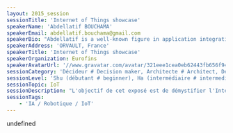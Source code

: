 ```yaml
---
layout: 2015_session
sessionTitle: 'Internet of Things showcase'
speakerName: 'Abdellatif BOUCHAMA'
speakerEmail: abdellatif.bouchama@gmail.com
speakerBio: "Abdellatif is a well-known figure in application integration, data management, and big data, having worked as consultant and as IT Solutions Architect after.\n\nAbdellatif is co-founder of BusHorn.com, speaker at IT conferences, and shares his experiences with new technologies on http://bushorn.com/author/a_bouchama/. \n\nSpecialties: Consulting, Developing, Enterprise Application Integration (EAI), Service-oriented Architecture (SOA), Big Data, Internet of Things (IoT)."
speakerAddress: 'ORVAULT, France'
speakerTitle: 'Internet of Things showcase'
speakerOrganization: Eurofins
speakerAvatarUrl: '//www.gravatar.com/avatar/321eee1cea0eb62443fb656f947fa299?size=200&default=mm'
sessionCategory: 'Décideur # Decision maker, Architecte # Architect, Développeur # Developer, Designer, Data scientist'
sessionLevel: 'Shu (débutant # beginner), Ha (intermédiaire # intermediate), Ri (avancé # advanced)'
sessionTopic: IoT
sessionDescription: "L'objectif de cet exposé est de démystifier l'Internet des objets.\n\nDe maisons intelligentes à des voitures intelligentes vers les villes intelligentes ... tout semble faire preuve d'intelligence avec l'Internet des\nobjets, On le considère même comme une révolution technologique! Mais qu'est-ce que ce phénomène signifie exactement ? C’est quoi son écosystème ? Comment\npeut-il impacter et influencer notre quotidien ? Est-ce que à chacun un rôle à jouer dedans ?\n\nPour répondre à toutes ces questions, je vais vous démontrer à travers un exemple comment IoT était mis au service de la ville de Nantes (la capitale verte de\nl'Europe). Une ville qui se démarque par son engagement environnemental et sa lutte contre la pollution.\n\nEtant citoyen de la ville de Nantes, la doter d’un moyen perspicace l’aidant à mieux gérer ses ambitions au niveau de la lutte contre la pollution, était mon idée\nde départ. A cet effet, j’ai réalisé un prototype capable de mesurer à temps réel le niveau de pollution à différents points et axes de la ville.\n\nPour la réalisation de ce projet j’ai eu besoin de : \n• Un capteur de mesure de la pollution de l’air qui permet d’envoyer en temps réel via MQTT des mesures et sa géolocalisation précisément grâce à un module GPS ;\n• Une interface permet de stocker et de visualiser les données envoyées par les capteurs. Les données apparaissent ainsi simultanément sur une carte (Map) et\nsur une ligne de temps grâce à Elasticsearch & Kibana.\n\nAnd what’s the next?\n\nA part les capteurs statiques, la ville peut mettre à la disposition des citoyens des capteurs dynamiques et c’est là où chacun de nous peut contribuer\ndirectement à cette technologie. On peut penser à des thermos à café distribuées par la ville et menées de capteurs ou des gourdes d’eau pour les\ncyclistes et les coureurs. Cette initiative peut à moindre coût aider à définir des itinéraires de fréquentions et à surveiller leur niveau de pollution via\nson interface web au temps réel.\n\nPar conséquent, la ville peut prendre des décisions plus efficaces, lui permettant de mieux gérer et surtout de contrôler son niveau de pollution, comme inciter\nles citoyens à privilégier les transports en commun en les rendant gratuit les weekend, mettre en avant le covoiturage, limiter la vitesse dans les axes\nconcernées durant une tranche d’horaires donnée, ou modifier les parcours vélos et la marche à pied ……\n\nJ’espère que j’ai pu vous démontrer à travers cet exemple comment la ville de Nantes peut se transformer d’une simple ville ordinaire à une ville intelligente. Cela\npeut s’appliquer sur plusieurs domaines et toucher plusieurs secteurs et c’est pour cela qu’on peut facilement parler d’ailleurs d’une révolution\ntechnologique.\n\nA la fin de ma présentation, IoT aura moins de secret pour vous!"
sessionTags:
    - 'IA / Robotique / IoT'
---
```


undefined

